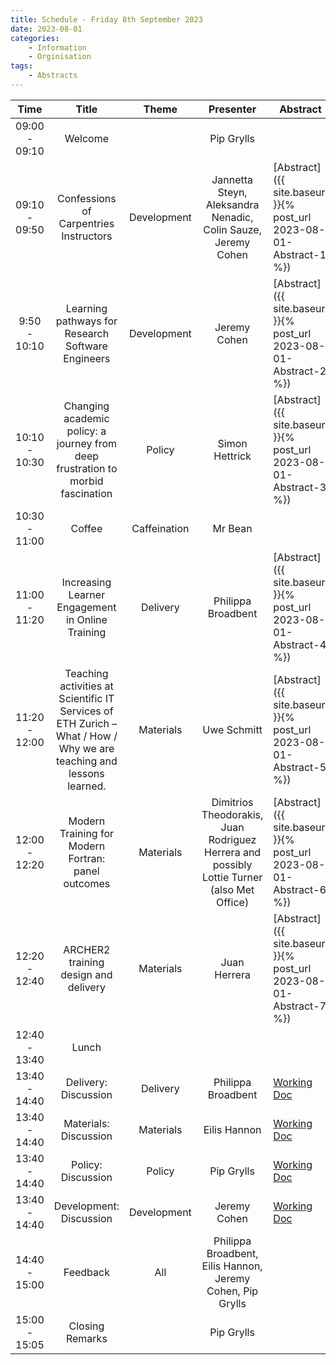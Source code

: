 ```yaml
---
title: Schedule - Friday 8th September 2023
date: 2023-08-01
categories: 
    - Information
    - Orginisation
tags:
    - Abstracts
---
```


|      Time     |                                                        Title                                                        |     Theme    |                                     Presenter                                    | Abstract    |
|:-------------:|:-------------------------------------------------------------------------------------------------------------------:|:------------:|:--------------------------------------------------------------------------------:|-------------|
| 09:00 - 09:10 | Welcome                                                                                                             |              | Pip Grylls                                                                       |             |
| 09:10 - 09:50 | Confessions of Carpentries Instructors                                                                              | Development  | Jannetta Steyn, Aleksandra Nenadic,  Colin Sauze, Jeremy Cohen                    | [Abstract]({{ site.baseurl }}{% post_url 2023-08-01-Abstract-1 %})        |
|  9:50 - 10:10 | Learning pathways for Research Software Engineers                                                                   | Development  | Jeremy Cohen                                                                     | [Abstract]({{ site.baseurl }}{% post_url 2023-08-01-Abstract-2 %})       |
| 10:10 - 10:30 | Changing academic policy: a journey from deep frustration to morbid fascination                                     | Policy       | Simon Hettrick                                                                   | [Abstract]({{ site.baseurl }}{% post_url 2023-08-01-Abstract-3 %})       |
| 10:30 - 11:00 | Coffee                                                                                                              | Caffeination | Mr Bean                                                                          |             |
| 11:00 - 11:20 | Increasing Learner Engagement in Online Training                                                                    | Delivery     | Philippa Broadbent                                                               | [Abstract]({{ site.baseurl }}{% post_url 2023-08-01-Abstract-4 %})       |
| 11:20 - 12:00 | Teaching activities at Scientific IT Services of ETH Zurich – What / How / Why we are teaching and lessons learned. | Materials    | Uwe Schmitt                                                                      | [Abstract]({{ site.baseurl }}{% post_url 2023-08-01-Abstract-5 %})       |
| 12:00 - 12:20 | Modern Training for Modern Fortran: panel outcomes                                                                  | Materials    | Dimitrios Theodorakis, Juan Rodriguez Herrera and possibly Lottie Turner (also Met Office) | [Abstract]({{ site.baseurl }}{% post_url 2023-08-01-Abstract-6 %})       |
| 12:20 - 12:40 | ARCHER2 training design and delivery                                                                                | Materials    | Juan Herrera                                                                     | [Abstract]({{ site.baseurl }}{% post_url 2023-08-01-Abstract-7 %})       |
| 12:40 - 13:40 | Lunch                                                                                                               |              |                                                                                  |             |
| 13:40 - 14:40 | Delivery: Discussion                                                                                                | Delivery     | Philippa Broadbent                                                               | [Working Doc](https://docs.google.com/document/d/1orSl9uD-lx0TFo0xDaOSfXKwvJMIKZCSt7WE_YDb7BQ/edit?usp=sharing) |
| 13:40 - 14:40 | Materials: Discussion                                                                                               | Materials    | Eilis Hannon                                                                     | [Working Doc](https://docs.google.com/document/d/1YwAVdyWzJP_Qhun4HE2zMVEgI_tFrkTN3SBnRtOdf4U/edit?usp=sharing) |
| 13:40 - 14:40 | Policy: Discussion                                                                                                  | Policy       | Pip Grylls                                                                       | [Working Doc](https://docs.google.com/document/d/1imZ5kt3nYSRnJMj3bTK1grq1vB_CpWBMQiXtwoxwIOw/edit?usp=sharing) |
| 13:40 - 14:40 | Development: Discussion                                                                                             | Development  | Jeremy Cohen                                                                     | [Working Doc](https://docs.google.com/document/d/1AIjHvsj5bFmRN5GL7pYaskNgameIxB4t3SyVaE7g99c/edit?usp=sharing) |
| 14:40 - 15:00 | Feedback                                                                                                            | All          | Philippa Broadbent, Eilis Hannon, Jeremy Cohen, Pip Grylls                       |             |
| 15:00 - 15:05 | Closing Remarks                                                                                                     |              | Pip Grylls                                                                       |             |
